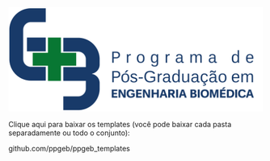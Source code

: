 ![Screenshot](versao_em_portugues_latex/figuras/ppgeb.png)

Clique aqui para baixar os templates (você pode baixar cada pasta separadamente ou todo o conjunto):

github.com/ppgeb/ppgeb_templates
